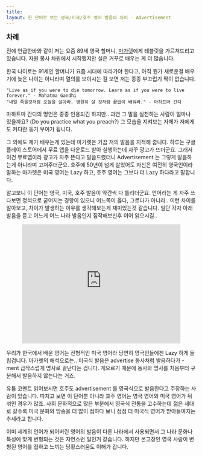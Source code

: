 ```yaml
---
title: 
layout: 한 단어로 보는 영국/미국/호주 영어 발음의 차이 - Advertisement
---
```

<div id="toc"><b><span style="font-size: large;">차례</span></b></br></div>

전에 언급한바와 같이 저는 요즘 89세 영국 할머니, [마가렛](http://blog.ahkim.com/dear-margaret.html)에게 테블릿을 가르쳐드리고 있습니다. 자원 봉사 차원에서 시작했지만 실은 거꾸로 배우는 게 더 많습니다.  

한국 나이로는 91세인 할머니가 요즘 시대에 따라가야 한다고, 아직 뭔가 새로운걸 배우기에 늦은 나이는 아니라며 열의를 보이시는 걸 보면 저는 종종 부끄럽기 짝이 없습니다.  
	
	"Live as if you were to die tomorrow. Learn as if you were to live forever." - Mahatma Gandhi
	"내일 죽을것처럼 오늘을 살아라. 영원히 살 것처럼 끝없이 배워라." - 마하트마 간디

마하트마 간디의 명언은 종종 인용되긴 하지만.. 과연 그 말을 실천하는 사람이 얼마나 있을까요? (Do you practice what you preach?) 그 모습을 지켜보는 자체가 저에게도 커다란 동기 부여가 됩니다. 

그 외에도 제가 배우는게 있는데 마가렛은 가끔 저의 발음을 지적해 줍니다. 하루는 구글 플레이 스토어에서 무료 앱을 다운로드 받아 실행하는데 자꾸 광고가 뜨더군요. 그래서 이건 무료앱이라 광고가 자주 뜬다고 말씀드렸더니 Advertisement 는 그렇게 발음하는게 아니라며 고쳐주더군요. 호주에 50년이 넘게 살았어도 자신은 여전히 영국인이라 말하는 마가렛은 미국 영어는 Lazy 하고, 호주 영어는 그보다 더 Lazy 하다라고 말합니다. 

알고보니 이 단어는 영국, 미국, 호주 발음이 약간씩 다 틀리더군요. 언어라는 게 자주 쓰다보면 정석으로 굳어지는 경향이 있으니 어느쪽이 옳다, 그르다가 아니라.. 이런 차이를 알아보고, 차이가 발생하는 이유를 생각해보는게 재미있는것 같습니다. 일단 각자 아래 발음을 듣고 어느게 어느 나라 발음인지 짐작해보신후 이어 읽으시길..

<center><iframe width="420" height="315" src="https://www.youtube.com/embed/11z-id7CBFk" frameborder="0" allowfullscreen></iframe></center>

우리가 한국에서 배운 영어는 전형적인 미국 영어라 당연히 영국인들에겐 Lazy 하게 들립겁니다. 마가렛의 해석으로는.. 미국식 발음은 advertise 동사처럼 발음하다가 -ment 급작스럽게 명사로 끝난다는 겁니다. 게으르기 때문에 동사와 명사를 처음부터 구분해서 발음하지 않는다는 거죠. 

유툽 코멘트 읽어보시면 호주도 advertisement 를 영국식으로 발음한다고 주장하는 사람이 있습니다. 따지고 보면 이 단어뿐 아니라 호주 영어는 영국 영어와 미국 영어가 뒤섞인 경우가 많죠. 사회 문화적으로 많은 부분에서 영국식 전통을 고수하는데 젊은 세대로 갈수록 미국 문화와 방송을 더 많이 접하다 보니 점점 더 미국식 영어가 받아들여지는 추세라고 합니다. 

이미 세계의 언어가 되어버린 영어의 발음이 다른 나라에서 사용되면서 그 나라 문화나 특성에 맞게 변형되는 것은 자연스런 일인거 같습니다. 하지만 본고장인 영국 사람이 변형된 영어를 접하고 느끼는 당황스러움도 이해가 갑니다. 

